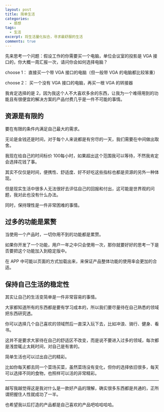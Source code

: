 ```yaml
---
layout: post
title: 简单生活
categories: 
  - 感想
tags:
  - 生活
excerpt: 将生活量化拟合，寻求最舒服的生活
comments: true
---
```


先来思考一个问题：假设工作的你需要买一个电脑，单位会议室的投影是 VGA 接口的，你大概一周汇报一次，请问你会如何选择电脑？

choose 1： 直接买一个带 VGA 接口的电脑（但一般带 VGA 的电脑都比较笨重）

choose 2： 买一个没有 VGA 接口的电脑，再买一根 VGA 的转接器


我肯定选择的是 2，因为我这个人不大喜欢多余的东西，让我为一个难得用到的功能且有很便宜的解决方案的产品付费几乎是一件不可能的事情。

## 资源是有限的

要在有限的条件内满足自己最大的需求。

无论是金钱还是时间，对于每个人来说都是有穷尽的一天，我们需要在中间做出取舍。

我现在给自己的时间标价 100每小时，如果超出这个范围我可以等待，不然我肯定会选择花钱了事。

其实不仅仅是时间，便携性、舒适度、好不好吃这些指标也都是资源的另外一种体现。

但是现实生活中很多人无法很好去评估自己的回报和付出，这可能是世界观的问题，我对此也没有什么办法。

同时，保持理性是一件非常困难的事情。

## 过多的功能是累赘

当使用一个产品时，一切你用不到的功能都是累赘。

如果你开发了一个功能，用户一年之中只会使用一次，那你就要好好的思考一下是否要把这个功能加入到稳定版中。

在 APP 中可能以页面的方式加载出来，来保证产品整体功能的使用率会更加的合适。

## 保持自己生活的稳定性

其实让自己的生活变简单是一件非常容易的事情。

大家都知道所有的东西都是要有学习成本的，所以我们要尽量待在自己熟悉的领域把东西研究透。

你可以选择几个自己喜欢的领域然后一直深入玩下去，比如冲浪、骑行、健身、看书。

这并不是要求大家待在自己的舒适区不改变，而是说不要进入过多的领域，每次都是浅尝辄止太耗时间，对自己是有害的。

简单生活也可以过出自己的精彩。

比如你每天都去同一个菜场买菜，虽然菜场没有变化，但你的选择依旧很多，每天可以选择不同的食物，也照样可以活的非常精彩。



---

越写我越觉得这是我对什么是一款好产品的理解，确实很多东西都是共通的，正所谓把握住人性就成功了一半。

也希望我以后打造的产品都是自己喜欢的产品吧哈哈哈哈。

